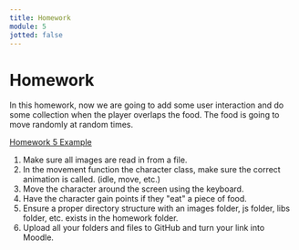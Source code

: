 ```yaml
---
title: Homework
module: 5
jotted: false
---
```


# Homework

In this homework, now we are going to add some user interaction and do some collection when the player overlaps the food.  The food is going to move randomly at random times.

<a href="https://github.com/Montana-Media-Arts/220_CreativeCoding2-Spring2023-Samples/tree/main/Homework%205" target="_new">Homework 5 Example</a>
 
1. Make sure all images are read in from a file.
2. In the movement function the character class, make sure the correct animation is called. (idle, move, etc.)
3. Move the character around the screen using the keyboard.
4. Have the character gain points if they "eat" a piece of food.
5. Ensure a proper directory structure with an images folder, js folder, libs folder, etc. exists in the homework folder.
6. Upload all your folders and files to GitHub and turn your link into Moodle.